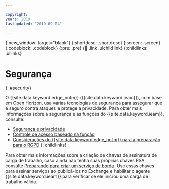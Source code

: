 ```yaml
---

copyright:
years: 2019
lastupdated: "2019-09-04"

---
```


{:new_window: target="blank"}
{:shortdesc: .shortdesc}
{:screen: .screen}
{:codeblock: .codeblock}
{:pre: .pre}
{:child: .link .ulchildlink}
{:childlinks: .ullinks}

# Segurança 
{: #security}

O {{site.data.keyword.edge_notm}} ({{site.data.keyword.ieam}}), com base em [Open Horizon](https://github.com/open-horizon), usa várias tecnologias de segurança para assegurar que é seguro contra ataques e protege a privacidade. Para obter mais informações sobre a segurança e as funções do {{site.data.keyword.ieam}}, consulte:

* [Segurança e privacidade](../OH/docs/user_management/security_privacy.md)
* [Controle de acesso baseado na função](rbac.md)
* [Considerações do {{site.data.keyword.edge_notm}} para a preparação para o RGPD](gdpr.md)
{: childlinks}

Para obter mais informações sobre a criação de chaves de assinatura de carga de trabalho, caso ainda não tenha suas próprias chaves RSA, consulte [Preparando para criar um serviço de borda](../developing/service_containers.md). Use essas chaves para assinar serviços ao publicá-los no Exchange e habilitar o agente {{site.data.keyword.ieam}} para verificar se ele iniciou uma carga de trabalho válida.
